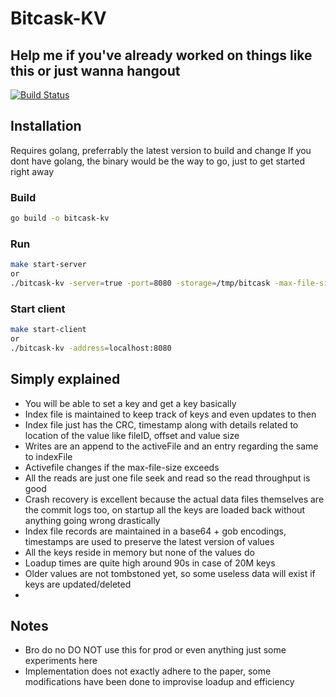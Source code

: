 # Bitcask-KV
## Help me if you've already worked on things like this or just wanna hangout

[![Build Status](https://travis-ci.org/joemccann/dillinger.svg?branch=master)](https://travis-ci.org/joemccann/dillinger)



## Installation

Requires golang, preferrably the latest version to build and change
If you dont have golang, the binary would be the way to go, just to get started right away

### Build
```sh
go build -o bitcask-kv
```
### Run

```sh
make start-server
or
./bitcask-kv -server=true -port=8080 -storage=/tmp/bitcask -max-file-size=104857600
```
### Start client
```sh
make start-client
or
./bitcask-kv -address=localhost:8080
```

## Simply explained
- You will be able to set a key and get a key basically
- Index file is maintained to keep track of keys and even updates to then
- Index file just has the CRC, timestamp along with details related to location of the value like fileID, offset and value size
- Writes are an append to the activeFile and an entry regarding the same to indexFile
- Activefile changes if the max-file-size exceeds
- All the reads are just one file seek and read so the read throughput is good
- Crash recovery is excellent because the actual data files themselves are the commit logs too, on startup all the keys are loaded back without anything going wrong drastically
- Index file records are maintained in a base64 + gob encodings, timestamps are used to preserve the latest version of values
- All the keys reside in memory but none of the values do
- Loadup times are quite high around 90s in case of 20M keys
- Older values are not tombstoned yet, so some useless data will exist if keys are updated/deleted
- 
## Notes
-   Bro do no DO NOT use this for prod or even anything just some experiments here
-   Implementation does not exactly adhere to the paper, some modifications have been done to improvise loadup and efficiency
